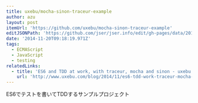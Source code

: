 ```yaml
---
title: uxebu/mocha-sinon-traceur-example
author: azu
layout: post
itemUrl: 'https://github.com/uxebu/mocha-sinon-traceur-example'
editJSONPath: 'https://github.com/jser/jser.info/edit/gh-pages/data/2014/11/index.json'
date: '2014-11-20T09:18:19.971Z'
tags:
  - ECMAScript
  - JavaScript
  - testing
relatedLinks:
  - title: 'ES6 and TDD at work, with traceur, mocha and sinon - uxebu'
    url: 'http://www.uxebu.com/blog/2014/11/es6-tdd-work-traceur-mocha-sinon/'
---
```

ES6でテストを書いてTDDするサンプルプロジェクト
